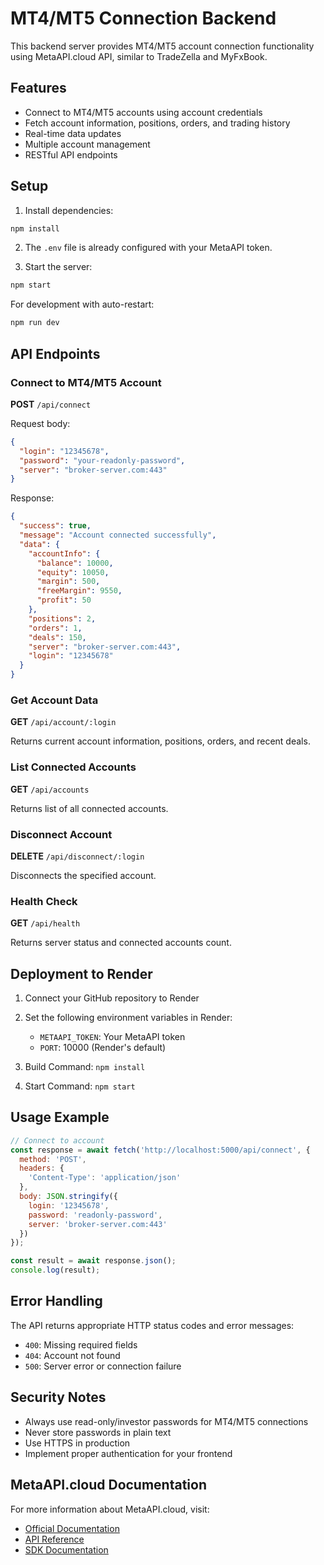 # MT4/MT5 Connection Backend

This backend server provides MT4/MT5 account connection functionality using MetaAPI.cloud API, similar to TradeZella and MyFxBook.

## Features

- Connect to MT4/MT5 accounts using account credentials
- Fetch account information, positions, orders, and trading history
- Real-time data updates
- Multiple account management
- RESTful API endpoints

## Setup

1. Install dependencies:
```bash
npm install
```

2. The `.env` file is already configured with your MetaAPI token.

3. Start the server:
```bash
npm start
```

For development with auto-restart:
```bash
npm run dev
```

## API Endpoints

### Connect to MT4/MT5 Account
**POST** `/api/connect`

Request body:
```json
{
  "login": "12345678",
  "password": "your-readonly-password",
  "server": "broker-server.com:443"
}
```

Response:
```json
{
  "success": true,
  "message": "Account connected successfully",
  "data": {
    "accountInfo": {
      "balance": 10000,
      "equity": 10050,
      "margin": 500,
      "freeMargin": 9550,
      "profit": 50
    },
    "positions": 2,
    "orders": 1,
    "deals": 150,
    "server": "broker-server.com:443",
    "login": "12345678"
  }
}
```

### Get Account Data
**GET** `/api/account/:login`

Returns current account information, positions, orders, and recent deals.

### List Connected Accounts
**GET** `/api/accounts`

Returns list of all connected accounts.

### Disconnect Account
**DELETE** `/api/disconnect/:login`

Disconnects the specified account.

### Health Check
**GET** `/api/health`

Returns server status and connected accounts count.

## Deployment to Render

1. Connect your GitHub repository to Render
2. Set the following environment variables in Render:
   - `METAAPI_TOKEN`: Your MetaAPI token
   - `PORT`: 10000 (Render's default)

3. Build Command: `npm install`
4. Start Command: `npm start`

## Usage Example

```javascript
// Connect to account
const response = await fetch('http://localhost:5000/api/connect', {
  method: 'POST',
  headers: {
    'Content-Type': 'application/json'
  },
  body: JSON.stringify({
    login: '12345678',
    password: 'readonly-password',
    server: 'broker-server.com:443'
  })
});

const result = await response.json();
console.log(result);
```

## Error Handling

The API returns appropriate HTTP status codes and error messages:

- `400`: Missing required fields
- `404`: Account not found
- `500`: Server error or connection failure

## Security Notes

- Always use read-only/investor passwords for MT4/MT5 connections
- Never store passwords in plain text
- Use HTTPS in production
- Implement proper authentication for your frontend

## MetaAPI.cloud Documentation

For more information about MetaAPI.cloud, visit:
- [Official Documentation](https://metaapi.cloud/docs/)
- [API Reference](https://metaapi.cloud/docs/api/)
- [SDK Documentation](https://metaapi.cloud/docs/client/)
